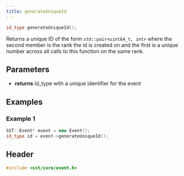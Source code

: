 ```yaml
---
title: generateUniqueId
---
```


```cpp
id_type generateUniqueId();
```

Returns a unique ID of the form `std::pair<uint64_t, int>` where the second member is the rank the id is created on and the first is a unique number across all calls to this function on the same rank.

## Parameters
* **returns** id_type with a unique identifier for the event


## Examples

### Example 1
```cpp
SST::Event* event = new Event();
id_type id = event->generateUniqueId();
```

## Header
```cpp
#include <sst/core/event.h>
```
